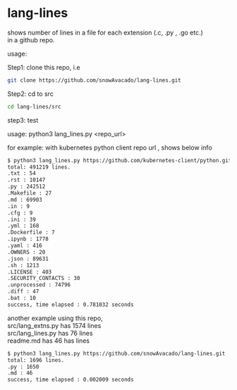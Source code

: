 # lang-lines

shows number of lines in a file for each extension (.c, .py , .go etc.)
<br />in a github repo.

usage:

Step1: clone this repo, i.e
```bash
git clone https://github.com/snowAvacado/lang-lines.git
```
Step2: cd to src
```bash
cd lang-lines/src
```
step3: test

usage: python3 lang_lines.py <repo_url> 

for example: with kubernetes python client repo url , shows below info

```bash
$ python3 lang_lines.py https://github.com/kubernetes-client/python.git
total: 491219 lines.
.txt : 54
.rst : 10147
.py : 242512
.Makefile : 27
.md : 69903
.in : 9
.cfg : 9
.ini : 39
.yml : 168
.Dockerfile : 7
.ipynb : 1778
.yaml : 416
.OWNERS : 20
.json : 89631
.sh : 1213
.LICENSE : 403
.SECURITY_CONTACTS : 30
.unprocessed : 74796
.diff : 47
.bat : 10
success, time elapsed : 0.781032 seconds
```

another example using this repo, 
<br /> src/lang_extns.py has 1574 lines
<br /> src/lang_lines.py has 76 lines
<br /> readme.md has 46 has lines

```bash
$ python3 lang_lines.py https://github.com/snowAvacado/lang-lines.git
total: 1696 lines.
.py : 1650
.md : 46
success, time elapsed : 0.002009 seconds
```
